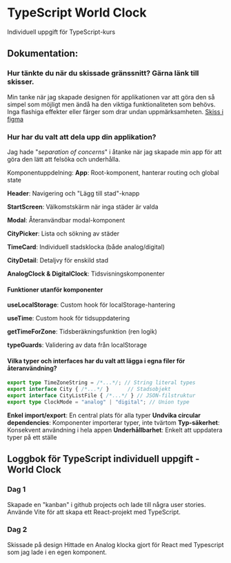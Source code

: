 # TypeScript World Clock

Individuell uppgift för TypeScript-kurs

## Dokumentation:

### Hur tänkte du när du skissade gränssnitt? Gärna länk till skisser.

Min tanke när jag skapade designen för applikationen var att göra den så simpel som möjligt men ändå ha den viktiga funktionaliteten som behövs.
Inga flashiga effekter eller färger som drar undan uppmärksamheten.
[Skiss i figma](https://www.figma.com/design/KISlqnQu7GGQJLBUrt1dMY/World-Clock?node-id=0-1&t=rC8aZItIM7N4qQNY-1)

### Hur har du valt att dela upp din applikation?

Jag hade "_separation of concerns_" i åtanke när jag skapade min app för att göra den lätt att felsöka och underhålla.

Komponentuppdelning:
**App**: Root-komponent, hanterar routing och global state

**Header**: Navigering och "Lägg till stad"-knapp

**StartScreen**: Välkomstskärm när inga städer är valda

**Modal**: Återanvändbar modal-komponent

**CityPicker**: Lista och sökning av städer

**TimeCard**: Individuell stadsklocka (både analog/digital)

**CityDetail**: Detaljvy för enskild stad

**AnalogClock & DigitalClock**: Tidsvisningskomponenter

#### Funktioner utanför komponenter

**useLocalStorage**: Custom hook för localStorage-hantering

**useTime**: Custom hook för tidsuppdatering

**getTimeForZone**: Tidsberäkningsfunktion (ren logik)

**typeGuards**: Validering av data från localStorage

#### Vilka typer och interfaces har du valt att lägga i egna filer för återanvändning?

```ts
export type TimeZoneString = /*...*/; // String literal types
export interface City { /*...*/ }      // Stadsobjekt
export interface CityListFile { /*...*/ } // JSON-filstruktur
export type ClockMode = "analog" | "digital"; // Union type
```

**Enkel import/export**: En central plats för alla typer
**Undvika circular dependencies**: Komponenter importerar typer, inte tvärtom
**Typ-säkerhet**: Konsekvent användning i hela appen
**Underhållbarhet**: Enkelt att uppdatera typer på ett ställe

## Loggbok för TypeScript individuell uppgift - World Clock

### Dag 1

Skapade en "kanban" i github projects och lade till några user stories. Använde Vite för att skapa ett React-projekt med TypeScript.

### Dag 2

Skissade på design
Hittade en Analog klocka gjort för React med Typescript som jag lade i en egen komponent.
